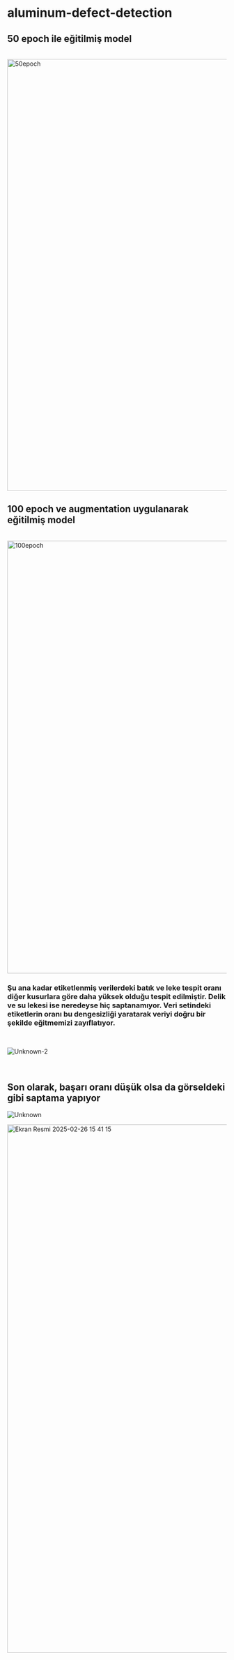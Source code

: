 # aluminum-defect-detection
## 50 epoch ile eğitilmiş model
<br>

<img width="989" alt="50epoch" src="https://github.com/user-attachments/assets/21a1a593-2c14-4f89-905d-c0ec167921f4" />
<br>

## 100 epoch ve augmentation uygulanarak eğitilmiş model
<br>

<img width="991" alt="100epoch" src="https://github.com/user-attachments/assets/a42b69e8-4716-49a5-aa36-0d5fa35ee496" />
<br>

### Şu ana kadar etiketlenmiş verilerdeki batık ve leke tespit oranı diğer kusurlara göre daha yüksek olduğu tespit edilmiştir. Delik ve su lekesi ise neredeyse hiç saptanamıyor. Veri setindeki etiketlerin oranı bu dengesizliği yaratarak veriyi doğru bir şekilde eğitmemizi zayıflatıyor.
<br>

![Unknown-2](https://github.com/user-attachments/assets/5b639af4-9653-44b3-9d80-6e984affaad4)

<br>

 ## Son olarak, başarı oranı düşük olsa da görseldeki gibi saptama yapıyor
 ![Unknown](https://github.com/user-attachments/assets/834dae16-400d-4431-b4df-b0e27a021850)
<br>

<img width="1210" alt="Ekran Resmi 2025-02-26 15 41 15" src="https://github.com/user-attachments/assets/2761050a-fb2a-44e3-a999-d130a5b14f81" />

